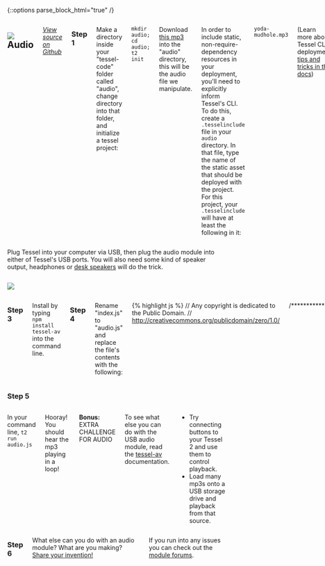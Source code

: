 {::options parse_block_html="true" /}

<div class="row">
<div class="large-12 columns">

## <img class="constrain-sm" src="https://s3.amazonaws.com/technicalmachine-assets/technical-io/modules/usb.png"> Audio

[<i class="fa fa-github">View source on Github</i>](https://github.com/tessel/tessel-av)

### Step 1

Make a directory inside your "tessel-code" folder called "audio", change directory into that folder, and initialize a tessel project:

`mkdir audio; cd audio; t2 init`

Download [this mp3](https://dl.dropboxusercontent.com/u/3531958/yoda-mudhole.mp3) into the "audio" directory, this will be the audio file we manipulate. 

In order to include static, non-require-dependency resources in your deployment, you'll need to explicitly inform Tessel's CLI. To do this, create a `.tesselinclude` file in your `audio` directory. In that file, type the name of the static asset that should be deployed with the project. For this project, your `.tesselinclude` will have at least the following in it: 

`yoda-mudhole.mp3`

(Learn more about Tessel CLI deployment [tips and tricks in the docs](https://tessel.io/docs/cli#usage))

### Step 2
</div>
</div>

<div class="row">
<div class="large-6 columns">

Plug Tessel into your computer via USB, then plug the audio module into either of Tessel's USB ports. You will also need some kind of speaker output, headphones or [desk speakers](http://www.amazon.com/AmazonBasics-Powered-Computer-Speakers-A100/dp/B00GHY5F3K/) will do the trick.

</div>
<div class="large-6 columns">

![](http://i.imgur.com/zbRKAVx.jpg)

</div>
</div>

<div class="row">
<div class="large-12 columns">

### Step 3

Install by typing `npm install tessel-av` into the command line.

### Step 4

Rename "index.js" to "audio.js" and replace the file's contents with the following:

{% highlight js %}
// Any copyright is dedicated to the Public Domain.
// http://creativecommons.org/publicdomain/zero/1.0/

/*********************************************
- Play audio from an amusing scene between Luke Skywalker, R2-D2 and Yoda
- When the audio reaches the end, play it again from the beginning. 
*********************************************/

var path = require('path');
var av = require('tessel-av');
var mp3 = path.join(__dirname, 'yoda-mudhole.mp3');
var sound = new av.Speaker(mp3);

sound.play();

sound.on('end', function(seconds) {
  sound.play();
});


{% endhighlight %}

Save the file.

</div>
</div>

<div class="row">
<div class="large-12 columns">

### Step 5

</div>
</div>

<div class="row">
<div class="large-6 columns">

In your command line, `t2 run audio.js`

Hooray! You should hear the mp3 playing in a loop!

**Bonus:** EXTRA CHALLENGE FOR AUDIO

To see what else you can do with the USB audio module, read the [tessel-av](https://github.com/tessel/tessel-av) documentation.

- Try connecting buttons to your Tessel 2 and use them to control playback. 
- Load many mp3s onto a USB storage drive and playback from that source. 

</div>
<div class="large-6 columns">


</div>
</div>

<div class="row">
<div class="large-12 columns">

### Step 6

What else can you do with an audio module? What are you making? [Share your invention!](//tessel.io/projects)

If you run into any issues you can check out the [module forums](http://forums.tessel.io/c/modules).

</div>
</div>
